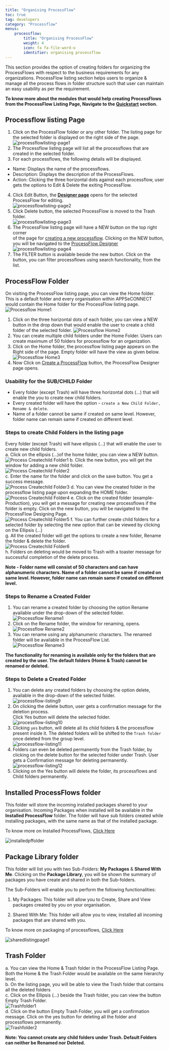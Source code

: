 ```yaml
---
title: "Organising ProcessFlow"
toc: true
tag: developers
category: "Processflow"
menus: 
    processflow:
        title: "Organising ProcessFlow"
        weight: 4
        icon: fa fa-file-word-o
        identifier: organising processflow
---
```


This section provides the option of creating folders for organizing the ProcessFlows with respect to the business 
requirements for any organizations. ProcessFlow listing section helps users to organize & manage all the process 
flows in folder structure such that user can maintain an easy usability as per the requirement. 

**To know more about the modules that would help creating ProcessFlows from the ProcessFlow Listing Page, Navigate to the [Quickstart](/processflow/Quickstart-guide-to-processflow/) section.**

## Processflow listing Page

1. Click on the ProcessFlow folder or any other folder. The listing page for the selected folder is displayed on the right side of the page.  
![processflowlisting-page1](/staticfiles/processflow/media/processflowlisting-page1.png)    
2. The Processflow listing page will list all the processflows that are created in the selected folder.  
3. For each processflows, the following details will be displayed.  
* Name: Displays the name of the processflows.  
* Description: Displays the description of the ProcessFlows.   
* Action: Clicking the three horizontal dots against each processflow, user gets the options to Edit & Delete the exiting ProcessFlow.     
4. Click Edit Button, the **[Designer page](/processflow/designer-processflow/)** opens for the selected ProcessFlow for editing.   
![processflowlisting-page2](/staticfiles/processflow/media/processflowlisting-page2.png)       
5. Click Delete button, the selected ProcessFlow is moved to the Trash folder.  
![processflowlisting-page3](/staticfiles/processflow/media/processflowlisting-page3.png)      
6. The ProcessFlow listing page will have a NEW button on the top right corner  
   of the page for [creating a new processflow](/processflow/creating-processflow/). Clicking on the NEW button, 
   you will be navigated to the [ProcessFlow Designer](/processflow/designer-processflow/)
![processflowlisting-page4](/staticfiles/processflow/media/processflowlisting-page4.png)   
7. The FILTER button is available beside the new button. Click on the button, you can filter processflows using search functionality, from the list.      

## ProcessFlow Folder

On visiting the ProcessFlow listing page, you can view the Home folder. This 
is a default folder and every organisation within APPSeCONNECT would contain the 
Home folder for the ProcessFlow listing page.
![Processflow Home1](../../staticfiles/processflow/media/processflow-home1.png) 
1. Click on the three horizontal dots of each folder, you can view a NEW button 
in the drop down that would enable the user to create a child folder of the selected folder.
![Processflow Home2](../../staticfiles/processflow/media/processflow-home2.png)
2. You can create multiple child folders under the Home Folder. Users can create maximum
of 50 folders for processflow for an organization.
3. Click on the Home folder, the processflow listing page appears on the 
Right side of  the page. Empty folder will have the view as given below.
![Processflow Home3](../../staticfiles/processflow/media/processflow-home1.png)
4. Now Click on [Create a ProcessFlow](/processflow/creating-and-designing-processflow/) button, the ProcessFlow Designer page opens.

### Usability for the SUB/CHILD Folder

* Every folder (except Trash) will have three horizontal dots (...) that will enable the you to create new child folders.
* Every created folder will have the option - `create a New Child Folder, Rename & delete`. 
* Name of a folder cannot be same if created on same level. However, folder name can remain same if created on different level.

### Steps to create Child Folders in the listing page

Every folder (except Trash) will have ellipsis (...) that will enable the user to create new child folders.  
a.	Click on the ellipsis (...)of the home folder, you can view a NEW button.  
![Process Createchild Folder1](../../staticfiles/processflow/media/processflow-home2.png) 
b.	Click the new button, you will get the window for adding a new child folder.   
![Process Createchild Folder2](../../staticfiles/processflow/media/process-createchild-folder2.png)  
c.	Enter the name for the folder and click on the save button. You get  a success message.  
![Process Createchild Folder3](../../staticfiles/processflow/media/process-createchild-folder3.png)
d. You can view the created folder in the processflow listing page upon expanding the HOME folder.  
![Process Createchild Folder4](../../staticfiles/processflow/media/process-createchild-folder4.png) 
e.	Click on the created folder (example- Production), you will get a message for creating new processflows if the folder is empty. 
Click on the new button, you will be navigated to the ProcessFlow Designing Page.  
![Process Createchild Folder5](../../staticfiles/processflow/media/process-createchild-folder5.png) 
f.	You can further create child folders for a selected folder by selecting the new option that can be viewed by clicking on the Ellipsis (...)  
g.	All the created folder will get the options to create a new folder, Rename the folder & delete the folder.      
![Process Createchild Folder6](../../staticfiles/processflow/media/process-createchild-folder6.png)    
h.	Folders on deleting would be moved to Trash with a toaster message for successful completion of the delete process.   


**Note - Folder name will consist of 50 characters and can have alphanumeric characters. 
Name of a folder cannot be same if created on same level. However, folder name can 
remain same if created on different level.**

### Steps to Rename a Created Folder

1. You can rename a created folder by choosing the option Rename available under
the drop-down of the selected folder.  
![Processflow Rename1](../../staticfiles/processflow/media/processflow-rename1.png)  
2. Click on the Rename folder, the window for renaming, opens.     
![Processflow Rename2](../../staticfiles/processflow/media/processflow-rename2.png) 
3. You can rename using any alphanumeric characters. The renamed folder will 
be available in the ProcessFlow List.    
![Processflow Rename3](../../staticfiles/processflow/media/processflow-rename3.png)  

**The functionality for renaming is available only for the folders that are created by the user.
The default folders (Home & Trash) cannot be renamed or deleted.**

### Steps to Delete a Created Folder

1) You can delete any created folders by choosing the option delete, available in the 
drop-down of the selected folder.  
![processflow-listing9](/staticfiles/processflow/media/processflow-listing9.png)         
2) On clicking the delete button, user gets a confirmation message for the deletion process.  
Click Yes button will delete the selected folder.  
![processflow-listing10](/staticfiles/processflow/media/processflow-listing10.png)        
3) Clicking `yes` button, will delete all its child folders & the processflow present inside it.
The deleted folders will be shifted to the `Trash folder` once deleted from the group level.  
![processflow-listing11](/staticfiles/processflow/media/processflow-listing11.png)    
4) Folders can even be deleted permanently from the Trash folder, by clicking on the delete button 
for the selected folder under Trash. User gets a Confirmation message for deleting permanently.  
![processflow-listing12](/staticfiles/processflow/media/processflow-listing12.png)     
5) Clicking on the Yes button will delete the folder, its processflows and Child folders permanently.     

## Installed ProcessFlows folder

This folder will store the incoming installed packages shared to your organisation. Incoming Packages when installed will be available in the **Installed ProcessFlow** folder.
The folder will have sub folders created while installing packages, with the same name as that of the installed package. 

To know more on Installed ProcessFlows, [Click Here](/processflow/processflow-package-installation/)

![installedpffolder](\staticfiles\processflow\media\installedpffolder.png)

## Package Library folder

This folder will list you with two Sub-Folders: **My Packages** & **Shared With Me**. Clicking on the **Package Library**, you will be shown the summary of packages you have create and shared in both the Sub-folders.

The Sub-Folders will enable you to perform the following functionalities:

1) My Packages: This folder will allow you to Create, Share and View packages created by you on your organisation.

2) Shared With Me: This folder will allow you to view, installed all incoming packages that are shared with you.

To know more on packaging of processflows, [Click Here](/processflow/processflow-packaging-overview/)

![sharedlistingpage1](\staticfiles\processflow\media\sharedlistingpage1.PNG)

## Trash Folder 

a. You can view the Home & Trash folder in the ProcessFlow Listing Page. Both the Home & the Trash Folder would be available on the same hierarchy level.     
b.	On the listing page, you will be able to view the Trash folder that contains all the deleted folders        
c.	Click on the Ellipsis (...) beside the Trash folder, you  can view the button Empty Trash Folder.     
![Trashfolder1](../../staticfiles/processflow/media/trashfolder1.png)     
d.	Click on the button Empty Trash Folder, you will get a confirmation message. Click on the yes button for deleting all the folder and processflows permanently.  
 ![Trashfolder2](../../staticfiles/processflow/media/trashfolder2.png)

**Note: You cannot create any child folders under Trash. Default Folders can neither be Renamed nor Deleted.** 


